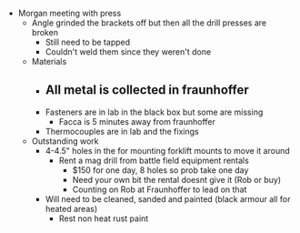 - Morgan meeting with press
	- Angle grinded the brackets off but then all the drill presses are broken
		- Still need to be tapped
		- Couldn't weld them since they weren't done
	- Materials
		- All metal is collected in fraunhoffer
			-
		- Fasteners are in lab in the black box but some are missing
			- Facca is 5 minutes away from fraunhoffer
		- Thermocouples are in lab and the fixings
	- Outstanding work
		- 4-4.5" holes in the for mounting forklift mounts to move it around
			- Rent a mag drill from battle field equipment rentals
				- $150 for one day, 8 holes so prob take one day
				- Need your own bit the rental doesnt give it (Rob or buy)
				- Counting on Rob at Fraunhoffer to lead on that
		- Will need to be cleaned, sanded and painted (black armour all for heated areas)
			- Rest non heat rust paint